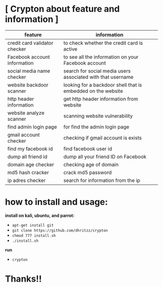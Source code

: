 # [ Crypton about feature and information ]<br>
feature | information
--------|------------
credit card validator checker | to check whether the credit card is active
Facebook account information | to see all the information on your Facebook account
social media name checker | search for social media users associated with that username
website backdoor scanner | looking for a backdoor shell that is embedded on the website
http header information | get http header information from website
website analyze scanner | scanning website vulnerability
find admin login page | for find the admin login page
gmail account checker | checking if gmail account is exists
find my facebook id | find facebook user id
dump all friend id | dump all your friend ID on Facebook
domain age checker | checking age of domain
md5 hash cracker | crack md5 password
ip adres checker | search for information from the ip


# how to install and usage:
**install on kali, ubuntu, and parrot:**

* `apt-get install git`
* `git clone https://github.com/dhritzz/crypton`
* `chmod 777 install.sh`
* `./install.sh`

**run**
* `crypton`

# Thanks!!
